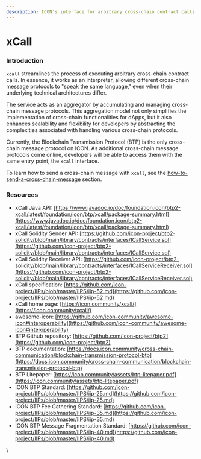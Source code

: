 ```yaml
---
description: ICON's interface for arbitrary cross-chain contract calls
---
```


# xCall

### Introduction <a href="#resources" id="resources"></a>

`xcall` streamlines the process of executing arbitrary cross-chain contract calls. In essence, it works as an interpreter, allowing different cross-chain message protocols to "speak the same language," even when their underlying technical architectures differ.

The service acts as an aggregator by accumulating and managing cross-chain message protocols. This aggregation model not only simplifies the implementation of cross-chain functionalities for dApps, but it also enhances scalability and flexibility for developers by abstracting the complexities associated with handling various cross-chain protocols.

Currently, the Blockchain Transmission Protocol (BTP) is the only cross-chain message protocol on ICON. As additional cross-chain message protocols come online, developers will be able to access them with the same entry point, the `xcall` interface.

To learn how to send a cross-chain message with `xcall`, see the [how-to-send-a-cross-chain-message](../getting-started/how-to-send-a-cross-chain-message/ "mention") section.

### Resources <a href="#resources" id="resources"></a>

* xCall Java API: [https://www.javadoc.io/doc/foundation.icon/btp2-xcall/latest/foundation/icon/btp/xcall/package-summary.html](https://www.javadoc.io/doc/foundation.icon/btp2-xcall/latest/foundation/icon/btp/xcall/package-summary.html)
* xCall Solidity Sender API: [https://github.com/icon-project/btp2-solidity/blob/main/library/contracts/interfaces/ICallService.sol](https://github.com/icon-project/btp2-solidity/blob/main/library/contracts/interfaces/ICallService.sol)
* xCall Solidity Receiver API: [https://github.com/icon-project/btp2-solidity/blob/main/library/contracts/interfaces/ICallServiceReceiver.sol](https://github.com/icon-project/btp2-solidity/blob/main/library/contracts/interfaces/ICallServiceReceiver.sol)
* xCall specification: [https://github.com/icon-project/IIPs/blob/master/IIPS/iip-52.md](https://github.com/icon-project/IIPs/blob/master/IIPS/iip-52.md)
* xCall home page: [https://icon.community/xcall/](https://icon.community/xcall/)
* awesome-icon: [https://github.com/icon-community/awesome-icon#interoperability](https://github.com/icon-community/awesome-icon#interoperability)
* BTP Github repository: [https://github.com/icon-project/btp2](https://github.com/icon-project/btp2)
* BTP documentation: [https://docs.icon.community/cross-chain-communication/blockchain-transmission-protocol-btp](https://docs.icon.community/cross-chain-communication/blockchain-transmission-protocol-btp)
* BTP Litepaper: [https://icon.community/assets/btp-litepaper.pdf](https://icon.community/assets/btp-litepaper.pdf)
* ICON BTP Standard: [https://github.com/icon-project/IIPs/blob/master/IIPS/iip-25.md](https://github.com/icon-project/IIPs/blob/master/IIPS/iip-25.md)
* ICON BTP Fee Gathering Standard: [https://github.com/icon-project/IIPs/blob/master/IIPS/iip-35.md](https://github.com/icon-project/IIPs/blob/master/IIPS/iip-35.md)
* ICON BTP Message Fragmentation Standard: [https://github.com/icon-project/IIPs/blob/master/IIPS/iip-40.md](https://github.com/icon-project/IIPs/blob/master/IIPS/iip-40.md)

\
